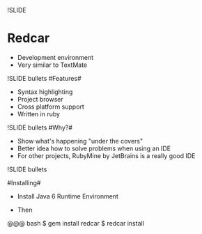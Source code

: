!SLIDE 
# Redcar #
* Development environment
* Very similar to TextMate

!SLIDE bullets
#Features#
* Syntax highlighting 
* Project browser
* Cross platform support
* Written in ruby

!SLIDE bullets
#Why?#
* Show what's happening "under the covers"
* Better idea how to solve problems when using an IDE
* For other projects, RubyMine by JetBrains is a really good IDE

!SLIDE bullets 

#Installing#
* Install Java 6 Runtime Environment

* Then

@@@ bash
$ gem install redcar
$ redcar install
